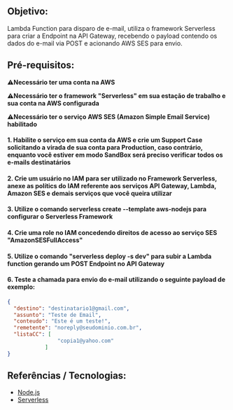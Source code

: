 ## Objetivo:
Lambda Function para disparo de e-mail, utiliza o framework Serverless para criar a Endpoint na API Gateway, recebendo o payload contendo os dados do e-mail via POST e acionando AWS SES para envio.

## Pré-requisitos:

⚠️**Necessário ter uma conta na AWS**

⚠️**Necessário ter o framework "Serverless" em sua estação de trabalho e sua conta na AWS configurada**

⚠️**Necessário ter o serviço AWS SES (Amazon Simple Email Service) habilitado**

#### 1. Habilite o serviço em sua conta da AWS e crie um Support Case solicitando a virada de sua conta para Production, caso contrário, enquanto você estiver em modo SandBox será preciso verificar todos os e-mails destinatários

#### 2. Crie um usuário no IAM para ser utilizado no Framework Serverless, anexe as polítics do IAM referente aos serviços API Gateway, Lambda, Amazon SES e demais serviços que você queira utilizar

#### 3. Utilize o comando **serverless create --template aws-nodejs** para configurar o Serverless Framework

#### 4. Crie uma role no IAM concedendo direitos de acesso ao serviço SES "AmazonSESFullAccess" 

#### 5. Utilize o comando "serverless deploy -s dev" para subir a Lambda function gerando um POST Endpoint no API Gateway

#### 6. Teste a chamada para envio do e-mail utilizando o seguinte payload de exemplo:

```json
{
  "destino": "destinatario1@gmail.com",
  "assunto": "Teste de Email",
  "conteudo": "Este é um teste!",
  "remetente": "noreply@seudominio.com.br",
  "listaCC": [
                "copia1@yahoo.com"
            ]
}
```

## Referências / Tecnologias:
- [Node.js](https://nodejs.org/en/)
- [Serverless](https://www.serverless.com/)


